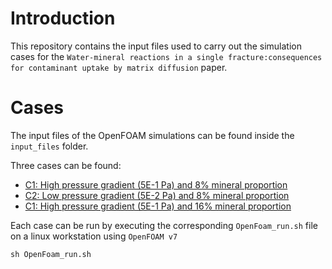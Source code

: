 # Introduction
This repository contains the input files used to carry out the simulation cases for the `Water-mineral reactions in a single fracture:consequences for contaminant uptake by matrix diffusion` paper.

# Cases
The input files of the OpenFOAM simulations can be found inside the `input_files` folder.

Three cases can be found:

- [C1: High pressure gradient (5E-1 Pa) and 8% mineral proportion](input_files/C1-high_pressure_gradient-8%25_mineral_proportion)
- [C2: Low pressure gradient (5E-2 Pa) and 8% mineral proportion](input_files/C2-low_pressure_gradient-8%25_mineral_proportion)
- [C1: High pressure gradient (5E-1 Pa) and 16% mineral proportion](input_files/C3-high_pressure_gradient-16%25_mineral_proportion)

Each case can be run by executing the corresponding ``OpenFoam_run.sh`` file on a linux workstation using ``OpenFOAM v7``

```shell
sh OpenFoam_run.sh
```

